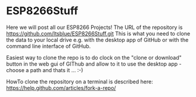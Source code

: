 # ESP8266Stuff
Here we will post all our ESP8266 Projects!
The URL of the repository is https://github.com/Itsblue/ESP8266Stuff.git
This is what you need to clone the data to your local drive e.g. with the desktop app of GitHub or with the command line interface of GitHub.

Easiest way to clone the repo is to do clock on the "clone or download" button in the web gui of GIThub and allow to it to use the desktop app - choose a path and thats it ... :-)

HowTo clone the repository on a terminal is described here: https://help.github.com/articles/fork-a-repo/
